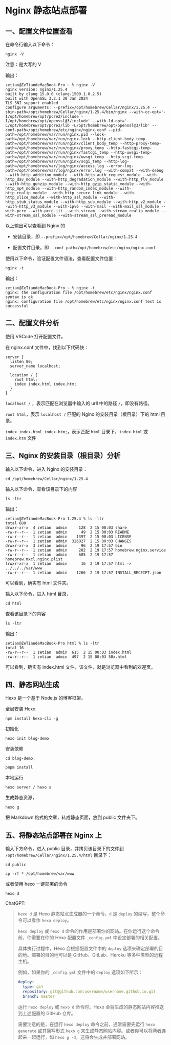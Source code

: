 # Nginx 静态站点部署

## 一、配置文件位置查看

在命令行输入以下命令：

```shell
nginx -V
```

注意：是大写的 V

输出：

```shell
zetian@ZeTiandeMacBook-Pro ~ % nginx -V
nginx version: nginx/1.25.4
built by clang 15.0.0 (clang-1500.1.0.2.5)
built with OpenSSL 3.2.1 30 Jan 2024
TLS SNI support enabled
configure arguments: --prefix=/opt/homebrew/Cellar/nginx/1.25.4 --sbin-path=/opt/homebrew/Cellar/nginx/1.25.4/bin/nginx --with-cc-opt='-I/opt/homebrew/opt/pcre2/include -I/opt/homebrew/opt/openssl@3/include' --with-ld-opt='-L/opt/homebrew/opt/pcre2/lib -L/opt/homebrew/opt/openssl@3/lib' --conf-path=/opt/homebrew/etc/nginx/nginx.conf --pid-path=/opt/homebrew/var/run/nginx.pid --lock-path=/opt/homebrew/var/run/nginx.lock --http-client-body-temp-path=/opt/homebrew/var/run/nginx/client_body_temp --http-proxy-temp-path=/opt/homebrew/var/run/nginx/proxy_temp --http-fastcgi-temp-path=/opt/homebrew/var/run/nginx/fastcgi_temp --http-uwsgi-temp-path=/opt/homebrew/var/run/nginx/uwsgi_temp --http-scgi-temp-path=/opt/homebrew/var/run/nginx/scgi_temp --http-log-path=/opt/homebrew/var/log/nginx/access.log --error-log-path=/opt/homebrew/var/log/nginx/error.log --with-compat --with-debug --with-http_addition_module --with-http_auth_request_module --with-http_dav_module --with-http_degradation_module --with-http_flv_module --with-http_gunzip_module --with-http_gzip_static_module --with-http_mp4_module --with-http_random_index_module --with-http_realip_module --with-http_secure_link_module --with-http_slice_module --with-http_ssl_module --with-http_stub_status_module --with-http_sub_module --with-http_v2_module --with-http_v3_module --with-ipv6 --with-mail --with-mail_ssl_module --with-pcre --with-pcre-jit --with-stream --with-stream_realip_module --with-stream_ssl_module --with-stream_ssl_preread_module
```

以上输出可以查看到 Nginx 的

- 安装目录，即 `--prefix=/opt/homebrew/Cellar/nginx/1.25.4`

- 配置文件目录，即 `--conf-path=/opt/homebrew/etc/nginx/nginx.conf`

使用以下命令，验证配置文件语法，查看配置文件位置：

```shell
nginx -t
```

输出：

```shell
zetian@ZeTiandeMacBook-Pro ~ % nginx -t
nginx: the configuration file /opt/homebrew/etc/nginx/nginx.conf syntax is ok
nginx: configuration file /opt/homebrew/etc/nginx/nginx.conf test is successful
```

## 二、配置文件分析

使用 VSCode 打开配置文件。

在 nginx.conf 文件中，找到以下代码快：

```nginx
server {
  listen 80;
  server_name localhost;

  location / {
    root html;
    index index.html index.htm;
  }
}
```

`localhost /` ，表示匹配在浏览器中输入的 urll 中的路径 `/`，即没有路径。

`root html`，表示 `localhost /` 匹配的 Nginx 的安装目录（根目录）下的 html 目录。

`index index.html index.htm;`，表示匹配 `html` 目录下，`index.html` 或 `index.htm` 文件

## 三、Nginx 的安装目录（根目录）分析

输入以下命令，进入 Nginx 的安装目录：

```shell
cd /opt/homebrew/Cellar/nginx/1.25.4
```

输入以下命令，查看该目录下的内容

```shell
ls -ltr
```

输出：

```shell
zetian@ZeTiandeMacBook-Pro 1.25.4 % ls -ltr
total 680
drwxr-xr-x  4 zetian  admin     128  2 15 00:03 share
-rw-r--r--  1 zetian  admin      49  2 15 00:03 README
-rw-r--r--  1 zetian  admin    1397  2 15 00:03 LICENSE
-rw-r--r--  1 zetian  admin  326027  2 15 00:03 CHANGES
drwxr-xr-x  3 zetian  admin      96  2 19 17:57 bin
-rw-r--r--  1 zetian  admin     202  2 19 17:57 homebrew.nginx.service
-rw-r--r--  1 zetian  admin     685  2 19 17:57 homebrew.mxcl.nginx.plist
lrwxr-xr-x  1 zetian  admin      16  2 19 17:57 html -> ../../../var/www
-rw-r--r--  1 zetian  admin    1266  2 19 17:57 INSTALL_RECEIPT.json
```

可以看到，确实有 html 文件夹。

输入以下命令，进入 html 目录，

```shell
cd html
```

查看该目录下的内容

```shell
ls -ltr
```

输出：

```shell
zetian@ZeTiandeMacBook-Pro html % ls -ltr
total 16
-rw-r--r--  1 zetian  admin  615  2 15 00:03 index.html
-rw-r--r--  1 zetian  admin  497  2 15 00:03 50x.html
```

可以看到，确实有 index.html 文件，该文件，就是浏览器中看到的欢迎页。

## 四、静态网站生成

Hexo 是一个基于 Node.js 的博客框架。

全局安装 Hexo

```shell
npm install hexo-cli -g
```

初始化

```shell
hexo init blog-demo
```

安装依赖

```shell
cd blog-demo;

pnpm install
```

本地运行

```shell
hexo server / hexo s
```

生成静态资源，

```shell
hexo g
```

把 Markdown 格式的文章，转成静态页面，放到 public 文件夹下。

## 五、将静态站点部署在 Nginx 上

输入下方命令，进入 public 目录，并拷贝该目录下的文件到 `/opt/homebrew/Cellar/nginx/1.25.4/html` 目录下：

```shell
cd public

cp -rf * /opt/homebrew/var/www
```

或者使用 hexo 一键部署的命令

```shell
hexo d
```

ChatGPT:

> `hexo d` 是 Hexo 静态站点生成器的一个命令，`d` 是 `deploy` 的缩写，整个命令可以看作 `hexo deploy`。
>
> `hexo deploy` 或 `hexo d` 命令的作用是部署你的网站。在你运行这个命令前，你需要在你的 Hexo 配置文件 `_config.yml` 中设定部署的相关配置。
>
> 具体执行过程中，Hexo 会根据配置文件中的 `deploy` 选项来确定部署的目的地。部署的目的地可以是 GitHub、GitLab、Heroku 等多种类型的远程主机。
>
> 例如，如果你的 `_config.yml` 文件中的 `deploy` 选项如下所示：
>
> ```yaml
> deploy:
>   type: git
>   repository: git@github.com:username/username.github.io.git
>   branch: master
> ```
>
> 运行 `hexo deploy` 或 `hexo d` 命令时，Hexo 会将生成的静态网站内容推送到上述配置的 GitHub 仓库。
>
> 需要注意的是，在运行 `hexo deploy` 命令之前，通常需要先运行 `hexo generate` 或其简写形式 `hexo g` 来生成静态网站内容。或者你可以将两者连起来一起运行，如 `hexo g -d`，这将会生成并部署网站。
